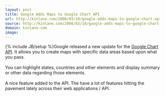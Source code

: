 ```yaml
---
layout: post
title: Google Adds Maps to Google Chart API
url: http://kinlane.com/2008/03/18/google-adds-maps-to-google-chart-api/
source: http://kinlane.com/2008/03/18/google-adds-maps-to-google-chart-api/
domain: kinlane.com
image: 
---
```

{% include JB/setup %}Google released a new update for the <a href="http://www.blogger.com/Google%20Chart%20API">Google Chart API</a>. It allows you to create maps with specific data areas based upon what you pass.<br />
<br />
You can highlight states, countries and other elements and display summary or other data regarding those elements.<br />
<br />
A nice feature added to the API. The have a lot of features hitting the pavement lately across their web applications / API.